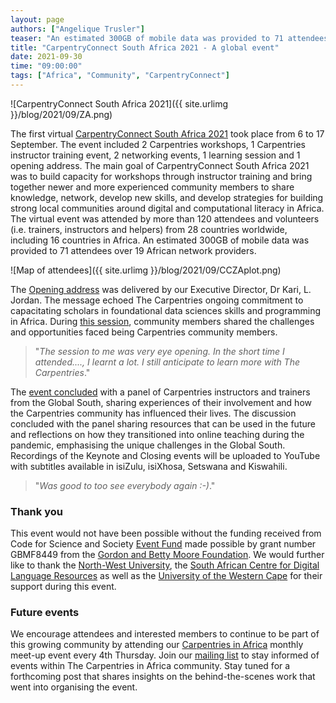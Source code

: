 ```yaml
---
layout: page
authors: ["Angelique Trusler"]
teaser: "An estimated 300GB of mobile data was provided to 71 attendees."
title: "CarpentryConnect South Africa 2021 - A global event"
date: 2021-09-30
time: "09:00:00"
tags: ["Africa", "Community", "CarpentryConnect"]
---
```


![CarpentryConnect South Africa 2021]({{ site.urlimg }}/blog/2021/09/ZA.png) 

The first virtual [CarpentryConnect South Africa 2021](https://za2021.carpentryconnect.org/) took place from 6 to 17 September. The event included 2 Carpentries workshops, 1 
Carpentries instructor training event, 2 networking events, 1 learning session and 1 opening address. The main goal of CarpentryConnect South Africa 2021 was to build capacity 
for workshops through instructor training and bring together newer and more experienced community members to share knowledge, network, develop new skills, and develop strategies 
for building strong local communities around digital and computational literacy in Africa. The virtual event was attended by more than 120 attendees and volunteers 
(i.e. trainers, instructors and helpers) from 28 countries worldwide, including 16 countries in Africa. An estimated 300GB of mobile data was provided to 71 attendees over 19 African network providers. 

![Map of attendees]({{ site.urlimg }}/blog/2021/09/CCZAplot.png) 

The [Opening address](https://docs.google.com/presentation/d/16Qc74WzFaSBM_09-3IEUKE-xSe4mCbUM-SsUPA8-bxo/edit#slide=id.ged24d0629d_0_135) was delivered by our Executive Director, 
Dr Kari, L. Jordan. The message echoed The Carpentries ongoing commitment to capacitating scholars in foundational data sciences skills and programming in Africa. During [this session](https://pad.carpentries.org/CCZA_Keynote), community members shared the challenges and opportunities faced being Carpentries community members. 

>"*The session to me was very eye opening. In the short time I attended...., I learnt a lot. I still anticipate to learn more with The Carpentries*."

The [event concluded](https://pad.carpentries.org/CCZA_Closing) with a panel of Carpentries instructors and trainers from the Global South, sharing experiences of their involvement 
and how the Carpentries community has influenced their lives. The discussion concluded with the panel sharing resources that can be used in the future and reflections on how 
they transitioned into online teaching during the pandemic, emphasising the unique challenges in the Global South. Recordings of the Keynote and Closing events will be uploaded to YouTube 
with subtitles available in isiZulu, isiXhosa, Setswana and Kiswahili.

>"*Was good to too see everybody again :-)*."

### Thank you ###

This event would not have been possible without the funding received from Code for Science and Society [Event Fund](https://eventfund.codeforscience.org/announcing/) made possible by grant number GBMF8449 from the [Gordon and Betty Moore Foundation](https://doi.org/10.37807/GBMF8449). We would 
further like to thank the [North-West University](http://www.nwu.ac.za/s), the [South African Centre for Digital Language Resources](https://www.sadilar.org/index.php/en/) as well 
as the [University of the Western Cape](https://www.uwc.ac.za/) for their support during this event.  


### Future events ###

We encourage attendees and interested members to continue to be part of this growing community by attending our 
[Carpentries in Africa](https://pad.carpentries.org/ZA-community-call) monthly meet-up event every 4th Thursday. Join our [mailing list](https://carpentries.topicbox.com/groups/local-africa) to stay informed of events within The 
Carpentries in Africa community. Stay tuned for a forthcoming post that shares insights on the behind-the-scenes work that went into organising the event.


